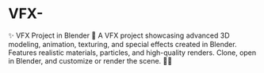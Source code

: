 # VFX-
✨ VFX Project in Blender 🚀 A VFX project showcasing advanced 3D modeling, animation, texturing, and special effects created in Blender. Features realistic materials, particles, and high-quality renders. Clone, open in Blender, and customize or render the scene. 🎥🌀
